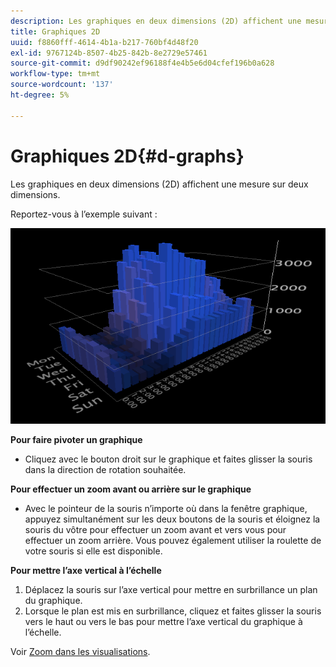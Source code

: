 ```yaml
---
description: Les graphiques en deux dimensions (2D) affichent une mesure sur deux dimensions.
title: Graphiques 2D
uuid: f8860fff-4614-4b1a-b217-760bf4d48f20
exl-id: 9767124b-8507-4b25-842b-8e2729e57461
source-git-commit: d9df90242ef96188f4e4b5e6d04cfef196b0a628
workflow-type: tm+mt
source-wordcount: '137'
ht-degree: 5%

---
```


# Graphiques 2D{#d-graphs}

Les graphiques en deux dimensions (2D) affichent une mesure sur deux dimensions.

Reportez-vous à l’exemple suivant :

![](assets/vis_2DGraph.png)

**Pour faire pivoter un graphique**

* Cliquez avec le bouton droit sur le graphique et faites glisser la souris dans la direction de rotation souhaitée.

**Pour effectuer un zoom avant ou arrière sur le graphique**

* Avec le pointeur de la souris n’importe où dans la fenêtre graphique, appuyez simultanément sur les deux boutons de la souris et éloignez la souris du vôtre pour effectuer un zoom avant et vers vous pour effectuer un zoom arrière. Vous pouvez également utiliser la roulette de votre souris si elle est disponible.

**Pour mettre l’axe vertical à l’échelle**

1. Déplacez la souris sur l’axe vertical pour mettre en surbrillance un plan du graphique.
1. Lorsque le plan est mis en surbrillance, cliquez et faites glisser la souris vers le haut ou vers le bas pour mettre l’axe vertical du graphique à l’échelle.

Voir [Zoom dans les visualisations](../../../../home/c-get-started/c-vis/c-zoom-vis.md#concept-7e33670bb5344f78a316f1a84cc20530).
